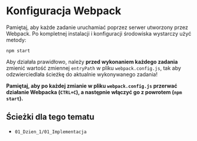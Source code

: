 # Konfiguracja Webpack

Pamiętaj, aby każde zadanie uruchamiać poprzez serwer utworzony przez Webpack. Po kompletnej instalacji i konfiguracji środowiska wystarczy użyć metody:

```shell script
npm start
```

Aby działała prawidłowo, należy **przed wykonaniem każdego zadania** zmienić wartość zmiennej `entryPath` w pliku `webpack.config.js`, tak aby odzwierciedlała ścieżkę do aktualnie wykonywanego zadania!

**Pamiętaj, aby po każdej zmianie w pliku `webpack.config.js` przerwać działanie Webpacka (`CTRL+C`), a następnie włączyć go z powrotem (`npm start`).**

## Ścieżki dla tego tematu

- `01_Dzien_1/01_Implementacja`
